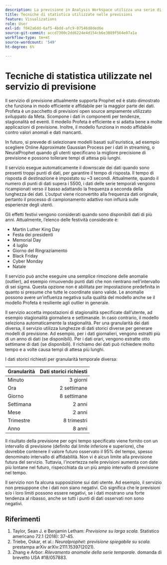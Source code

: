 ```yaml
---
description: La previsione in Analysis Workspace utilizza una serie di tecniche statistiche avanzate per determinare i valori della previsione.
title: Tecniche di statistica utilizzate nelle previsioni
feature: Visualizations
role: User
exl-id: f042a6dd-6af5-4bdd-afc9-07546d8ded6e
source-git-commit: accd7300c2dd6224e4d154cb6e3889f564e07a1a
workflow-type: tm+mt
source-wordcount: '549'
ht-degree: 6%

---
```


# Tecniche di statistica utilizzate nel servizio di previsione

Il servizio di previsione attualmente supporta Prophet ed è stato dimostrato che funziona in modo efficiente e affidabile per la maggior parte dei dati. Profeta è un pacchetto di previsioni open source ampiamente utilizzato sviluppato da Meta. Scompone i dati in componenti per tendenze, stagionalità ed eventi. Il modello Profeta è efficiente e si adatta bene a molte applicazioni di previsione. Inoltre, il modello funziona in modo affidabile contro valori anomali e dati mancanti.

In futuro, si prevede di selezionare modelli basati sull&#39;euristica, ad esempio scegliere Online Approximate Gaussian Process per i dati in streaming, o NeuralProphet quando gli utenti specificano la migliore precisione di previsione e possono tollerare tempi di attesa più lunghi.

Il servizio esegue automaticamente il downscale dei dati quando sono presenti troppi punti di dati, per garantire il tempo di risposta. Il tempo di risposta di destinazione è impostato su ~3 secondi. Attualmente, quando il numero di punti di dati supera i 5500, i dati delle serie temporali vengono ricampionati verso il basso adattando la frequenza a seconda della lunghezza dei dati. L’output viene riconvertito alla frequenza dati originale, pertanto il processo di campionamento adattivo non influirà sulle esperienze degli utenti.

Gli effetti festivi vengono considerati quando sono disponibili dati di più anni. Attualmente, l’elenco delle festività considerate è:

* Martin Luther King Day
* Festa dei presidenti
* Memorial Day
* 4 luglio
* Giorno del Ringraziamento
* Black Friday
* Cyber Monday
* Natale

Il servizio può anche eseguire una semplice rimozione delle anomalie (outlier), ad esempio rimuovendo punti dati che non rientrano nell’intervallo di sei sigma. Questa opzione non è abilitata per impostazione predefinita in quanto si presume che tutte le coordinate siano valide. Le anomalie possono avere un&#39;influenza negativa sulla qualità del modello anche se il modello Profeta è resiliente agli outlier in generale.

Il servizio accetta impostazioni di stagionalità specificate dall’utente, ad esempio stagionalità giornaliera e settimanale. In caso contrario, il modello seleziona automaticamente la stagionalità. Per una granularità dei dati diversa, il servizio utilizza lunghezze di dati storici diverse per generare modelli di previsione. Ad esempio, per i dati giornalieri, vengono estratti più di un anno di dati (se disponibili). Per i dati orari, vengono estratte otto settimane di dati (se disponibili). Il richiamo dei dati può richiedere molto tempo e a volte causa tempi di attesa più lunghi.

I dati storici richiesti per granularità temporale diversa:

| Granularità | Dati storici richiesti |
|---|--:|
| Minuto | 3 giorni |
| Ora | 2 settimane |
| Giorno | 8 settimane |
| Settimana | 2 anni |
| Mese | 2 anni |
| Trimestre | 8 trimestri |
| Anno | 8 anni |


Il risultato della previsione per ogni tempo specificato viene fornito con un intervallo di previsione (definito dal limite inferiore e superiore), che dovrebbe contenere il valore futuro osservato il 95% del tempo, spesso denominato intervallo di affidabilità. Non vi è alcun limite alla previsione futura del servizio. Tuttavia, l&#39;incertezza nelle previsioni aumenta con date più lontane nel futuro, rispecchiata da un più ampio intervallo di previsione nel tempo.

Il servizio non fa alcuna supposizione sui dati utente. Ad esempio, il servizio non presuppone che i dati non siano negativi. Ciò significa che le previsioni e/o i loro limiti possono essere negativi, se i dati mostrano una forte tendenza al ribasso, anche se tutti i punti di dati osservati non sono negativi.


## Riferimenti

1. Taylor, Sean J. e Benjamin Letham: *Previsione su larga scala.* Statistico americano 72.1 (2018): 37-45.
1. Triebe, Oskar, et al.: *Neuralprophet: previsione spiegabile su scala.* prestampa arXiv arXiv:2111.15397(2021).
1. Zhang e Arbor: *Rilevamento anomalie della serie temporale.* domanda di brevetto USA #18/057883.
